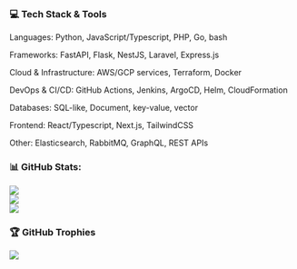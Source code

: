 ### 💻  Tech Stack & Tools

Languages: Python, JavaScript/Typescript, PHP, Go, bash

Frameworks: FastAPI, Flask, NestJS, Laravel, Express.js

Cloud & Infrastructure: AWS/GCP services, Terraform, Docker

DevOps & CI/CD: GitHub Actions, Jenkins, ArgoCD, Helm, CloudFormation

Databases: SQL-like, Document, key-value, vector

Frontend: React/Typescript, Next.js, TailwindCSS

Other: Elasticsearch, RabbitMQ, GraphQL, REST APIs

### 📊 GitHub Stats:
![](https://github-readme-stats.vercel.app/api?username=fr44lancer&theme=onedark&hide_border=false&include_all_commits=true&count_private=true)<br/>
![](https://github-readme-streak-stats.herokuapp.com/?user=fr44lancer&theme=onedark&hide_border=false)<br/>
![](https://github-readme-stats.vercel.app/api/top-langs/?username=fr44lancer&theme=onedark&hide_border=false&include_all_commits=true&count_private=true&layout=compact)

### 🏆 GitHub Trophies
![](https://github-profile-trophy.vercel.app/?username=fr44lancer&theme=radical&no-frame=false&no-bg=false&margin-w=4)


